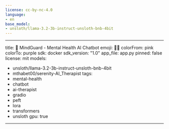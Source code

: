 ```yaml
---
license: cc-by-nc-4.0
language:
- en
base_model:
- unsloth/llama-3.2-3b-instruct-unsloth-bnb-4bit
---
```

---
title: 🧠 MindGuard - Mental Health AI Chatbot
emoji: 🧘‍♂️
colorFrom: pink
colorTo: purple
sdk: docker
sdk_version: "1.0"
app_file: app.py
pinned: false
license: mit
models:
  - unsloth/llama-3.2-3b-instruct-unsloth-bnb-4bit
  - mthabet00/serenity-AI_Therapist
tags:
  - mental-health
  - chatbot
  - ai-therapist
  - gradio
  - peft
  - lora
  - transformers
  - unsloth
gpu: true
---



